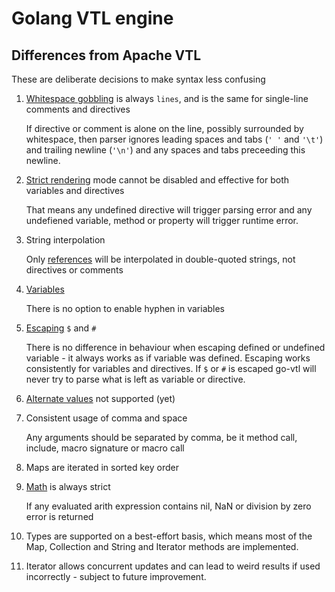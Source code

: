 # Golang VTL engine
## Differences from Apache VTL
These are deliberate decisions to make syntax less confusing
1. [Whitespace gobbling](http://velocity.apache.org/engine/devel/developer-guide.html#space-gobbling) is always `lines`, and is the same for single-line comments and directives

   If directive or comment is alone on the line, possibly surrounded by whitespace, then parser ignores leading spaces and tabs (`' '` and `'\t'`) and trailing newline (`'\n'`) and any spaces and tabs preceeding this newline.
2. [Strict rendering](https://velocity.apache.org/engine/devel/user-guide.html#strict-rendering-mode) mode cannot be disabled and effective for both variables and directives

   That means any undefined directive will trigger parsing error and any undefiened variable, method or property will trigger runtime error.
3. String interpolation

   Only [references](https://velocity.apache.org/engine/devel/user-guide.html#references) will be interpolated in double-quoted strings, not directives or comments
4. [Variables](https://velocity.apache.org/engine/devel/user-guide.html#variables)

   There is no option to enable hyphen in variables
5. [Escaping](https://velocity.apache.org/engine/devel/user-guide.html#getting-literal) `$` and `#`

   There is no difference in behaviour when escaping defined or undefined variable - it always works as if variable was defined. Escaping works consistently for variables and directives. If `$` or `#` is escaped go-vtl will never try to parse what is left as variable or directive.
6. [Alternate values](https://velocity.apache.org/engine/devel/user-guide.html#alternate-values) not supported (yet)

7. Consistent usage of comma and space

   Any arguments should be separated by comma, be it method call, include, macro signature or macro call
8. Maps are iterated in sorted key order
9. [Math](https://velocity.apache.org/engine/devel/configuration.html#math) is always strict

   If any evaluated arith expression contains nil, NaN or division by zero error is returned
10. Types are supported on a best-effort basis, which means most of the Map, Collection and String and Iterator methods are implemented.
11. Iterator allows concurrent updates and can lead to weird results if used incorrectly - subject to future improvement.
